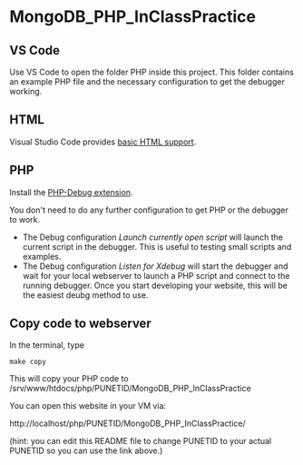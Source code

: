 #  MongoDB_PHP_InClassPractice


## VS Code

Use VS Code to open the folder PHP inside this project.  This folder contains an example PHP file and the necessary configuration to get the debugger working.

## HTML

Visual Studio Code provides [basic HTML support](https://code.visualstudio.com/Docs/languages/html).

## PHP

Install the [PHP-Debug extension](https://marketplace.visualstudio.com/items?itemName=felixfbecker.php-debug).

You don't need to do any further configuration to get PHP or the debugger to work.

* The Debug configuration _Launch currently open script_ will launch the current script in the debugger.  This is useful to testing small scripts and examples.
* The Debug configuration _Listen for Xdebug_ will start the debugger and wait for your local webserver to launch a PHP script and connect to the running debugger.  Once you start developing your website, this will be the easiest deubg method to use.

## Copy code to webserver

In the terminal, type 
```
make copy
```

This will copy your PHP code to /srv/www/htdocs/php/PUNETID/MongoDB_PHP_InClassPractice

You can open this website in your VM via:

http://localhost/php/PUNETID/MongoDB_PHP_InClassPractice/

(hint: you can edit this README file to change PUNETID to your actual PUNETID so you can use the link above.)
